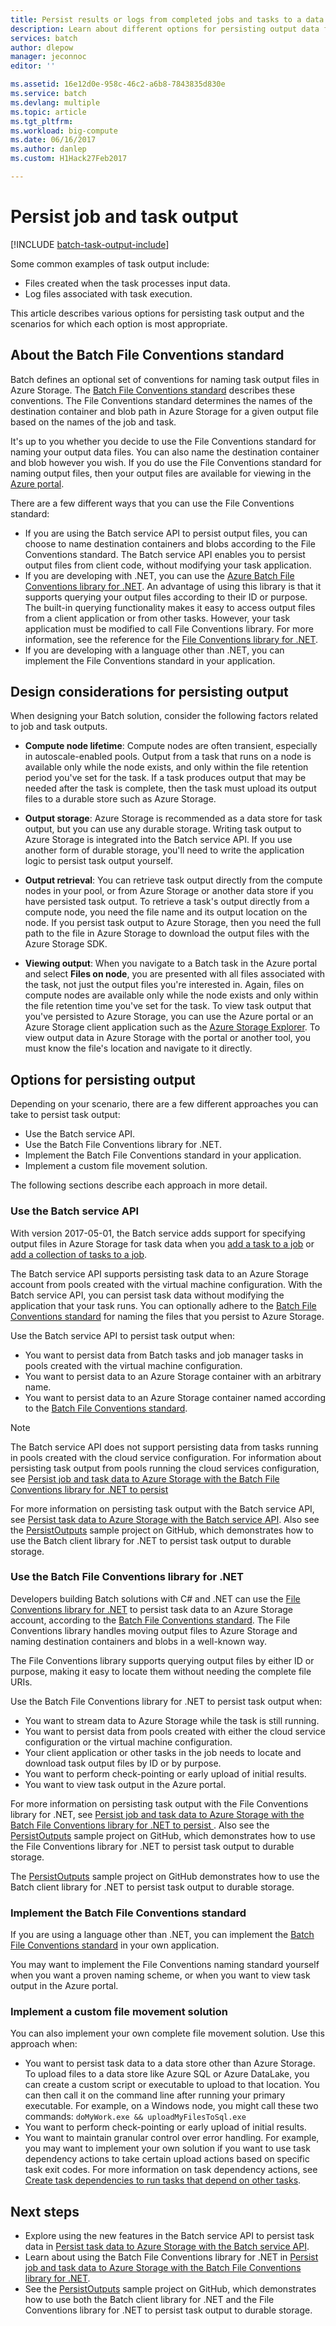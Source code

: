 ```yaml
---
title: Persist results or logs from completed jobs and tasks to a data store - Azure Batch | Microsoft Docs
description: Learn about different options for persisting output data from Batch tasks and jobs. You can persist data to Azure Storage, or to another data store.
services: batch
author: dlepow
manager: jeconnoc
editor: ''

ms.assetid: 16e12d0e-958c-46c2-a6b8-7843835d830e
ms.service: batch
ms.devlang: multiple
ms.topic: article
ms.tgt_pltfrm: 
ms.workload: big-compute
ms.date: 06/16/2017
ms.author: danlep
ms.custom: H1Hack27Feb2017

---
```

# Persist job and task output

[!INCLUDE [batch-task-output-include](../../includes/batch-task-output-include.md)]

Some common examples of task output include:

- Files created when the task processes input data.
- Log files associated with task execution. 

This article describes various options for persisting task output and the scenarios for which each option is most appropriate.   

## About the Batch File Conventions standard

Batch defines an optional set of conventions for naming task output files in Azure Storage. The [Batch File Conventions standard](https://github.com/Azure/azure-sdk-for-net/tree/vs17Dev/src/SDKs/Batch/Support/FileConventions#conventions) describes these conventions. The File Conventions standard determines the names of the destination container and blob path in Azure Storage for a given output file based on the names of the job and task.

It's up to you whether you decide to use the File Conventions standard for naming your output data files. You can also name the destination container and blob however you wish. If you do use the File Conventions standard for naming output files, then your output files are available for viewing in the [Azure portal][portal].

There are a few different ways that you can use the File Conventions standard:

- If you are using the Batch service API to persist output files, you can choose to name destination containers and blobs according to the File Conventions standard. The Batch service API enables you to persist output files from client code, without modifying your task application.
- If you are developing with .NET, you can use the [Azure Batch File Conventions library for .NET][nuget_package]. An advantage of using this library is that it supports querying your output files according to their ID or purpose. The built-in querying functionality makes it easy to access output files from a client application or from other tasks. However, your task application must be modified to call File Conventions library. For more information, see the reference for the [File Conventions library for .NET](https://msdn.microsoft.com/library/microsoft.azure.batch.conventions.files.aspx).
- If you are developing with a language other than .NET, you can implement the File Conventions standard in your application.

## Design considerations for persisting output 

When designing your Batch solution, consider the following factors related to job and task outputs.

* **Compute node lifetime**: Compute nodes are often transient, especially in autoscale-enabled pools. Output from a task that runs on a node is available only while the node exists, and only within the file retention period you've set for the task. If a task produces output that may be needed after the task is complete, then the task must upload its output files to a durable store such as Azure Storage.

* **Output storage**: Azure Storage is recommended as a data store for task output, but you can use any durable storage. Writing task output to Azure Storage is integrated into the Batch service API. If you use another form of durable storage, you'll need to write the application logic to persist task output yourself.   

* **Output retrieval**: You can retrieve task output directly from the compute nodes in your pool, or from Azure Storage or another data store if you have persisted task output. To retrieve a task's output directly from a compute node, you need the file name and its output location on the node. If you persist task output to Azure Storage, then you need the full path to the file in Azure Storage to download the output files with the Azure Storage SDK.

* **Viewing output**: When you navigate to a Batch task in the Azure portal and select **Files on node**, you are presented with all files associated with the task, not just the output files you're interested in. Again, files on compute nodes are available only while the node exists and only within the file retention time you've set for the task. To view task output that you've persisted to Azure Storage, you can use the Azure portal or an Azure Storage client application such as the [Azure Storage Explorer][storage_explorer]. To view output data in Azure Storage with the portal or another tool, you must know the file's location and navigate to it directly.

## Options for persisting output

Depending on your scenario, there are a few different approaches you can take to persist task output:

- Use the Batch service API.  
- Use the Batch File Conventions library for .NET.  
- Implement the Batch File Conventions standard in your application.
- Implement a custom file movement solution.

The following sections describe each approach in more detail.

### Use the Batch service API

With version 2017-05-01, the Batch service adds support for specifying output files in Azure Storage for task data when you [add a task to a job](https://docs.microsoft.com/rest/api/batchservice/add-a-task-to-a-job) or [add a collection of tasks to a job](https://docs.microsoft.com/rest/api/batchservice/add-a-collection-of-tasks-to-a-job).

The Batch service API supports persisting task data to an Azure Storage account from pools created with the virtual machine configuration. With the Batch service API, you can persist task data without modifying the application that your task runs. You can optionally adhere to the [Batch File Conventions standard](https://github.com/Azure/azure-sdk-for-net/tree/vs17Dev/src/SDKs/Batch/Support/FileConventions#conventions) for naming the files that you persist to Azure Storage. 

Use the Batch service API to persist task output when:

- You want to persist data from Batch tasks and job manager tasks in pools created with the virtual machine configuration.
- You want to persist data to an Azure Storage container with an arbitrary name.
- You want to persist data to an Azure Storage container named according to the [Batch File Conventions standard](https://github.com/Azure/azure-sdk-for-net/tree/vs17Dev/src/SDKs/Batch/Support/FileConventions#conventions). 

> [!NOTE]
> The Batch service API does not support persisting data from tasks running in pools created with the cloud service configuration. For information about persisting task output from pools running the cloud services configuration, see [Persist job and task data to Azure Storage with the Batch File Conventions library for .NET to persist ](batch-task-output-file-conventions.md)
> 
> 

For more information on persisting task output with the Batch service API, see [Persist task data to Azure Storage with the Batch service API](batch-task-output-files.md). Also see the [PersistOutputs][github_persistoutputs] sample project on GitHub, which demonstrates how to use the Batch client library for .NET to persist task output to durable storage.

### Use the Batch File Conventions library for .NET

Developers building Batch solutions with C# and .NET can use the [File Conventions library for .NET][nuget_package] to persist task data to an Azure Storage account, according to the [Batch File Conventions standard](https://github.com/Azure/azure-sdk-for-net/tree/vs17Dev/src/SDKs/Batch/Support/FileConventions#conventions). The File Conventions library handles moving output files to Azure Storage and naming destination containers and blobs in a well-known way.

The File Conventions library supports querying output files by either ID or purpose, making it easy to locate them without needing the complete file URIs. 

Use the Batch File Conventions library for .NET to persist task output when:

- You want to stream data to Azure Storage while the task is still running.
- You want to persist data from pools created with either the cloud service configuration or the virtual machine configuration.
- Your client application or other tasks in the job needs to locate and download task output files by ID or by purpose. 
- You want to perform check-pointing or early upload of initial results.
- You want to view task output in the Azure portal.

For more information on persisting task output with the File Conventions library for .NET, see [Persist job and task data to Azure Storage with the Batch File Conventions library for .NET to persist ](batch-task-output-file-conventions.md). Also see the [PersistOutputs][github_persistoutputs] sample project on GitHub, which demonstrates how to use the File Conventions library for .NET to persist task output to durable storage.

The [PersistOutputs][github_persistoutputs] sample project on GitHub demonstrates how to use the Batch client library for .NET to persist task output to durable storage.

### Implement the Batch File Conventions standard

If you are using a language other than .NET, you can implement the [Batch File Conventions standard](https://github.com/Azure/azure-sdk-for-net/tree/vs17Dev/src/SDKs/Batch/Support/FileConventions#conventions) in your own application. 

You may want to implement the File Conventions naming standard yourself when you want a proven naming scheme, or when you want to view task output in the Azure portal.

### Implement a custom file movement solution

You can also implement your own complete file movement solution. Use this approach when:

- You want to persist task data to a data store other than Azure Storage. To upload files to a data store like Azure SQL or Azure DataLake, you can create a custom script or executable to upload to that location. You can then call it on the command line after running your primary executable. For example, on a Windows node, you might call these two commands: `doMyWork.exe && uploadMyFilesToSql.exe`
- You want to perform check-pointing or early upload of initial results.
- You want to maintain granular control over error handling. For example, you may want to implement your own solution if you want to use task dependency actions to take certain upload actions based on specific task exit codes. For more information on task dependency actions, see [Create task dependencies to run tasks that depend on other tasks](batch-task-dependencies.md). 

## Next steps

- Explore using the new features in the Batch service API to persist task data in [Persist task data to Azure Storage with the Batch service API](batch-task-output-files.md).
- Learn about using the Batch File Conventions library for .NET in [Persist job and task data to Azure Storage with the Batch File Conventions library for .NET](batch-task-output-file-conventions.md).
- See the [PersistOutputs][github_persistoutputs] sample project on GitHub, which demonstrates how to use both the Batch client library for .NET and the File Conventions library for .NET to persist task output to durable storage.

[nuget_package]: https://www.nuget.org/packages/Microsoft.Azure.Batch.Conventions.Files
[portal]: https://portal.azure.com
[storage_explorer]: http://storageexplorer.com/
[github_persistoutputs]: https://github.com/Azure/azure-batch-samples/tree/master/CSharp/ArticleProjects/PersistOutputs 
